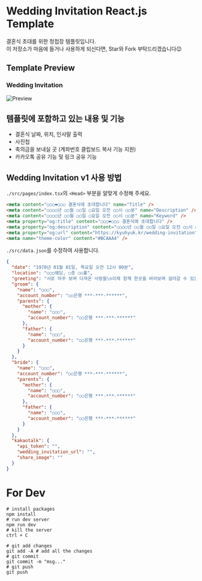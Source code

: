 # Wedding Invitation React.js Template

결혼식 초대를 위한 청첩장 템플릿입니다.  
이 저장소가 마음에 들거나 사용하게 되신다면, Star와 Fork 부탁드리겠습니다😉

## Template Preview

### Wedding Invitation
![Preview](./Preview.gif)

## 템플릿에 포함하고 있는 내용 및 기능
- 결혼식 날짜, 위치, 인사말 출력
- 사진첩
- 축의금을 보내실 곳 (계좌번호 클립보드 복사 기능 지원)
- 카카오톡 공유 기능 및 링크 공유 기능

## Wedding Invitation v1 사용 방법

`./src/pages/index.tsx`의 `<Head>` 부분을 알맞게 수정해 주세요.  
```html
<meta content="○○○❤○○○ 결혼식에 초대합니다" name="Title" />
<meta content="○○○○년 ○○월 ○○일 ○요일 오전 ○○시 ○○분" name="Description" />
<meta content="○○○○년 ○○월 ○○일 ○요일 오전 ○○시 ○○분" name="Keyword" />
<meta property="og:title" content="○○○❤○○○ 결혼식에 초대합니다" />
<meta property="og:description" content="○○○○년 ○○월 ○○일 ○요일 오전 ○○시 ○○분" />
<meta property="og:url" content="https://kyuhyuk.kr/wedding-invitation" />
<meta name="theme-color" content="#BCAAA4" />
```

`./src/data.json`를 수정하여 사용합니다.  
```json
{
  "date": "1970년 01월 01일, 목요일 오전 12시 00분",
  "location": "○○○웨딩, ○층 ○○홀",
  "greeting": "서로 마주 보며 다져온 사랑을\n이제 함께 한곳을 바라보며 걸어갈 수 있는\n큰 사랑으로 키우고자 합니다.\n저희 두 사람이 사랑의 이름으로 지켜나갈 수 있게\n앞날을 축복해 주시면 감사하겠습니다.",
  "groom": {
    "name": "○○○",
    "account_number": "○○은행 ***-***-******",
    "parents": {
      "mother": {
        "name": "○○○",
        "account_number": "○○은행 ***-***-******"
      },
      "father": {
        "name": "○○○",
        "account_number": "○○은행 ***-***-******"
      }
    }
  },
  "bride": {
    "name": "○○○",
    "account_number": "○○은행 ***-***-******",
    "parents": {
      "mother": {
        "name": "○○○",
        "account_number": "○○은행 ***-***-******"
      },
      "father": {
        "name": "○○○",
        "account_number": "○○은행 ***-***-******"
      }
    }
  },
  "kakaotalk": {
    "api_token": "",
    "wedding_invitation_url": "",
    "share_image": ""
  }
}
```

# For Dev
```
# install packages
npm install
# run dev server 
npm run dev
# kill the server 
ctrl + C 

# git add changes 
git add -A # add all the changes 
# git commit 
git commit -m "msg..."
# git push 
git push 
```
